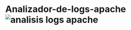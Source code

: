 # Analizador-de-logs-apache![analisis logs apache](https://user-images.githubusercontent.com/32601403/159130362-d7580397-e526-4bfb-b7d1-76636043a5f8.png)
